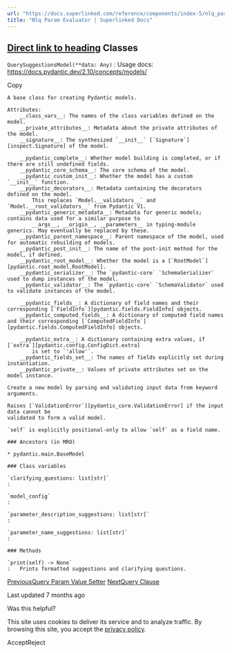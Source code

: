 ```yaml
---
url: "https://docs.superlinked.com/reference/components/index-5/nlq_param_evaluator"
title: "Nlq Param Evaluator | Superlinked Docs"
---
```


## [Direct link to heading](https://docs.superlinked.com/reference/components/index-5/nlq_param_evaluator\#classes)    Classes

`QuerySuggestionsModel(**data: Any)` : Usage docs: https://docs.pydantic.dev/2.10/concepts/models/

Copy

```inline-grid min-w-full grid-cols-[auto_1fr] [count-reset:line] print:whitespace-pre-wrap
A base class for creating Pydantic models.

Attributes:
    __class_vars__: The names of the class variables defined on the model.
    __private_attributes__: Metadata about the private attributes of the model.
    __signature__: The synthesized `__init__` [`Signature`][inspect.Signature] of the model.

    __pydantic_complete__: Whether model building is completed, or if there are still undefined fields.
    __pydantic_core_schema__: The core schema of the model.
    __pydantic_custom_init__: Whether the model has a custom `__init__` function.
    __pydantic_decorators__: Metadata containing the decorators defined on the model.
        This replaces `Model.__validators__` and `Model.__root_validators__` from Pydantic V1.
    __pydantic_generic_metadata__: Metadata for generic models; contains data used for a similar purpose to
        __args__, __origin__, __parameters__ in typing-module generics. May eventually be replaced by these.
    __pydantic_parent_namespace__: Parent namespace of the model, used for automatic rebuilding of models.
    __pydantic_post_init__: The name of the post-init method for the model, if defined.
    __pydantic_root_model__: Whether the model is a [`RootModel`][pydantic.root_model.RootModel].
    __pydantic_serializer__: The `pydantic-core` `SchemaSerializer` used to dump instances of the model.
    __pydantic_validator__: The `pydantic-core` `SchemaValidator` used to validate instances of the model.

    __pydantic_fields__: A dictionary of field names and their corresponding [`FieldInfo`][pydantic.fields.FieldInfo] objects.
    __pydantic_computed_fields__: A dictionary of computed field names and their corresponding [`ComputedFieldInfo`][pydantic.fields.ComputedFieldInfo] objects.

    __pydantic_extra__: A dictionary containing extra values, if [`extra`][pydantic.config.ConfigDict.extra]
        is set to `'allow'`.
    __pydantic_fields_set__: The names of fields explicitly set during instantiation.
    __pydantic_private__: Values of private attributes set on the model instance.

Create a new model by parsing and validating input data from keyword arguments.

Raises [`ValidationError`][pydantic_core.ValidationError] if the input data cannot be
validated to form a valid model.

`self` is explicitly positional-only to allow `self` as a field name.

### Ancestors (in MRO)

* pydantic.main.BaseModel

### Class variables

`clarifying_questions: list[str]`
:

`model_config`
:

`parameter_description_suggestions: list[str]`
:

`parameter_name_suggestions: list[str]`
:

### Methods

`print(self) ‑> None`
:   Prints formatted suggestions and clarifying questions.
```

[PreviousQuery Param Value Setter](https://docs.superlinked.com/reference/components/index-5/query_param_value_setter) [NextQuery Clause](https://docs.superlinked.com/reference/components/index-5/query_clause)

Last updated 7 months ago

Was this helpful?

This site uses cookies to deliver its service and to analyze traffic. By browsing this site, you accept the [privacy policy](https://superlinked.com/policies/privacy-policy).

AcceptReject